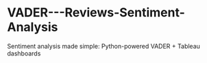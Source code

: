 # VADER---Reviews-Sentiment-Analysis
Sentiment analysis made simple: Python-powered VADER + Tableau dashboards
